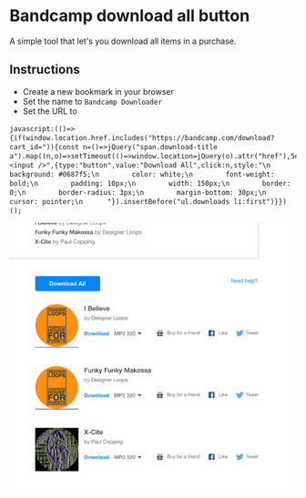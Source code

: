 # Bandcamp download all button

A simple tool that let's you download all items in a purchase.

## Instructions

- Create a new bookmark in your browser
- Set the name to `Bandcamp Downloader`
- Set the URL to

```
javascript:(()=>{if(window.location.href.includes("https://bandcamp.com/download?cart_id=")){const n=()=>jQuery("span.download-title a").map((n,o)=>setTimeout(()=>window.location=jQuery(o).attr("href"),5e3*n));jQuery("<input />",{type:"button",value:"Download All",click:n,style:"\n        background: #0687f5;\n        color: white;\n        font-weight: bold;\n        padding: 10px;\n        width: 150px;\n        border: 0;\n        border-radius: 3px;\n        margin-bottom: 30px;\n        cursor: pointer;\n      "}).insertBefore("ul.downloads li:first")}})();
```

![Screenshot of Bandcamp Downloader](screenshot.png)
